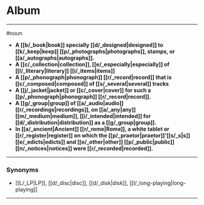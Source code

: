 # Album
---
#noun
- **A [[b/_book|book]] specially [[d/_designed|designed]] to [[k/_keep|keep]] [[p/_photographs|photographs]], stamps, or [[a/_autographs|autographs]].**
- **A [[c/_collection|collection]], [[e/_especially|especially]] of [[l/_literary|literary]] [[i/_items|items]]**
- **A [[p/_phonograph|phonograph]] [[r/_record|record]] that is [[c/_composed|composed]] of [[s/_several|several]] tracks**
- **A [[j/_jacket|jacket]] or [[c/_cover|cover]] for such a [[p/_phonograph|phonograph]] [[r/_record|record]].**
- **A [[g/_group|group]] of [[a/_audio|audio]] [[r/_recordings|recordings]], on [[a/_any|any]] [[m/_medium|medium]], [[i/_intended|intended]] for [[d/_distribution|distribution]] as a [[g/_group|group]].**
- **In [[a/_ancient|Ancient]] [[r/_rome|Rome]], a white tablet or [[r/_register|register]] on which the [[p/_praetor|praetor]]'[[s/_s|s]] [[e/_edicts|edicts]] and [[o/_other|other]] [[p/_public|public]] [[n/_notices|notices]] were [[r/_recorded|recorded]].**
---
### Synonyms
- [[L/_LP|LP]], [[d/_disc|disc]], [[d/_disk|disk]], [[l/_long-playing|long-playing]]
---
